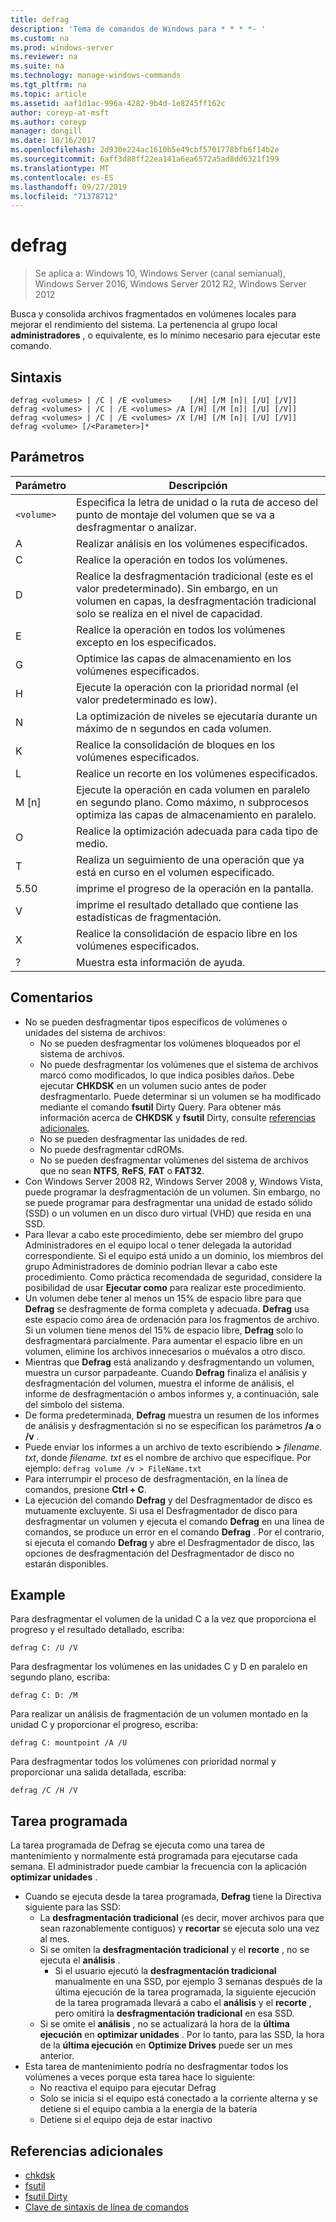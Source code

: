 ```yaml
---
title: defrag
description: 'Tema de comandos de Windows para * * * *- '
ms.custom: na
ms.prod: windows-server
ms.reviewer: na
ms.suite: na
ms.technology: manage-windows-commands
ms.tgt_pltfrm: na
ms.topic: article
ms.assetid: aaf1d1ac-996a-4282-9b4d-1e8245ff162c
author: coreyp-at-msft
ms.author: coreyp
manager: dongill
ms.date: 10/16/2017
ms.openlocfilehash: 2d930e224ac1610b5e49cbf5701778bfb6f14b2e
ms.sourcegitcommit: 6aff3d88ff22ea141a6ea6572a5ad8dd6321f199
ms.translationtype: MT
ms.contentlocale: es-ES
ms.lasthandoff: 09/27/2019
ms.locfileid: "71378712"
---
```

# <a name="defrag"></a>defrag

>Se aplica a: Windows 10, Windows Server (canal semianual), Windows Server 2016, Windows Server 2012 R2, Windows Server 2012

Busca y consolida archivos fragmentados en volúmenes locales para mejorar el rendimiento del sistema.
La pertenencia al grupo local **administradores** , o equivalente, es lo mínimo necesario para ejecutar este comando.

## <a name="syntax"></a>Sintaxis
```
defrag <volumes> | /C | /E <volumes>    [/H] [/M [n]| [/U] [/V]]
defrag <volumes> | /C | /E <volumes> /A [/H] [/M [n]| [/U] [/V]]
defrag <volumes> | /C | /E <volumes> /X [/H] [/M [n]| [/U] [/V]]
defrag <volume> [/<Parameter>]*
```
## <a name="parameters"></a>Parámetros

|Parámetro|Descripción|
|-------|--------|
|`<volume>`|Especifica la letra de unidad o la ruta de acceso del punto de montaje del volumen que se va a desfragmentar o analizar.|
|A|Realizar análisis en los volúmenes especificados.|
|C|Realice la operación en todos los volúmenes.|
|D|Realice la desfragmentación tradicional (este es el valor predeterminado). Sin embargo, en un volumen en capas, la desfragmentación tradicional solo se realiza en el nivel de capacidad.|
|E|Realice la operación en todos los volúmenes excepto en los especificados.|
|G|Optimice las capas de almacenamiento en los volúmenes especificados.|
|H|Ejecute la operación con la prioridad normal (el valor predeterminado es low).|
|N|La optimización de niveles se ejecutaría durante un máximo de n segundos en cada volumen.|
|K|Realice la consolidación de bloques en los volúmenes especificados.|
|L|Realice un recorte en los volúmenes especificados.|
|M [n]|Ejecute la operación en cada volumen en paralelo en segundo plano. Como máximo, n subprocesos optimiza las capas de almacenamiento en paralelo.|
|O|Realice la optimización adecuada para cada tipo de medio.|
|T|Realiza un seguimiento de una operación que ya está en curso en el volumen especificado.|
|5\.50|imprime el progreso de la operación en la pantalla.|
|V|imprime el resultado detallado que contiene las estadísticas de fragmentación.|
|X|Realice la consolidación de espacio libre en los volúmenes especificados.|
|?|Muestra esta información de ayuda.|

## <a name="remarks"></a>Comentarios
- No se pueden desfragmentar tipos específicos de volúmenes o unidades del sistema de archivos:
  -   No se pueden desfragmentar los volúmenes bloqueados por el sistema de archivos.
  -   No puede desfragmentar los volúmenes que el sistema de archivos marcó como modificados, lo que indica posibles daños. Debe ejecutar **CHKDSK** en un volumen sucio antes de poder desfragmentarlo. Puede determinar si un volumen se ha modificado mediante el comando **fsutil** Dirty Query. Para obtener más información acerca de **CHKDSK** y **fsutil** Dirty, consulte [referencias adicionales](defrag.md#BKMK_additionalRef).
  -   No se pueden desfragmentar las unidades de red.
  -   No puede desfragmentar cdROMs.
  -   No se pueden desfragmentar volúmenes del sistema de archivos que no sean **NTFS**, **ReFS**, **FAT** o **FAT32**.
- Con Windows Server 2008 R2, Windows Server 2008 y, Windows Vista, puede programar la desfragmentación de un volumen. Sin embargo, no se puede programar para desfragmentar una unidad de estado sólido (SSD) o un volumen en un disco duro virtual (VHD) que resida en una SSD.
- Para llevar a cabo este procedimiento, debe ser miembro del grupo Administradores en el equipo local o tener delegada la autoridad correspondiente. Si el equipo está unido a un dominio, los miembros del grupo Administradores de dominio podrían llevar a cabo este procedimiento. Como práctica recomendada de seguridad, considere la posibilidad de usar **Ejecutar como** para realizar este procedimiento.
- Un volumen debe tener al menos un 15% de espacio libre para que **Defrag** se desfragmente de forma completa y adecuada. **Defrag** usa este espacio como área de ordenación para los fragmentos de archivo. Si un volumen tiene menos del 15% de espacio libre, **Defrag** solo lo desfragmentará parcialmente. Para aumentar el espacio libre en un volumen, elimine los archivos innecesarios o muévalos a otro disco.
- Mientras que **Defrag** está analizando y desfragmentando un volumen, muestra un cursor parpadeante. Cuando **Defrag** finaliza el análisis y desfragmentación del volumen, muestra el informe de análisis, el informe de desfragmentación o ambos informes y, a continuación, sale del símbolo del sistema.
- De forma predeterminada, **Defrag** muestra un resumen de los informes de análisis y desfragmentación si no se especifican los parámetros **/a** o **/v** .
- Puede enviar los informes a un archivo de texto escribiendo **>** <em>filename. txt</em>, donde *filename. txt* es el nombre de archivo que especifique. Por ejemplo: `defrag volume /v > FileName.txt`
- Para interrumpir el proceso de desfragmentación, en la línea de comandos, presione **Ctrl + C**.
- La ejecución del comando **Defrag** y del Desfragmentador de disco es mutuamente excluyente. Si usa el Desfragmentador de disco para desfragmentar un volumen y ejecuta el comando **Defrag** en una línea de comandos, se produce un error en el comando **Defrag** . Por el contrario, si ejecuta el comando **Defrag** y abre el Desfragmentador de disco, las opciones de desfragmentación del Desfragmentador de disco no estarán disponibles.

## <a name="BKMK_examples"></a>Example
Para desfragmentar el volumen de la unidad C a la vez que proporciona el progreso y el resultado detallado, escriba:
```
defrag C: /U /V
```
Para desfragmentar los volúmenes en las unidades C y D en paralelo en segundo plano, escriba:
```
defrag C: D: /M
```
Para realizar un análisis de fragmentación de un volumen montado en la unidad C y proporcionar el progreso, escriba:
```
defrag C: mountpoint /A /U
```
Para desfragmentar todos los volúmenes con prioridad normal y proporcionar una salida detallada, escriba:
```
defrag /C /H /V
```

## <a name="BKMK_scheduledTask"></a>Tarea programada
La tarea programada de Defrag se ejecuta como una tarea de mantenimiento y normalmente está programada para ejecutarse cada semana. El administrador puede cambiar la frecuencia con la aplicación **optimizar unidades** .
- Cuando se ejecuta desde la tarea programada, **Defrag** tiene la Directiva siguiente para las SSD:
   - La **desfragmentación tradicional** (es decir, mover archivos para que sean razonablemente contiguos) y **recortar** se ejecuta solo una vez al mes.
   - Si se omiten la **desfragmentación tradicional** y el **recorte** , no se ejecuta el **análisis** .
      - Si el usuario ejecutó la **desfragmentación tradicional** manualmente en una SSD, por ejemplo 3 semanas después de la última ejecución de la tarea programada, la siguiente ejecución de la tarea programada llevará a cabo el **análisis** y el **recorte** , pero omitirá la **desfragmentación tradicional** en esa SSD.
   - Si se omite el **análisis** , no se actualizará la hora de la **última ejecución** en **optimizar unidades** .  Por lo tanto, para las SSD, la hora de la **última ejecución** en **Optimize Drives** puede ser un mes anterior.
- Esta tarea de mantenimiento podría no desfragmentar todos los volúmenes a veces porque esta tarea hace lo siguiente:
   - No reactiva el equipo para ejecutar Defrag
   - Solo se inicia si el equipo está conectado a la corriente alterna y se detiene si el equipo cambia a la energía de la batería
   - Detiene si el equipo deja de estar inactivo

## <a name="BKMK_additionalRef"></a>Referencias adicionales
-   [chkdsk](chkdsk.md)
-   [fsutil](fsutil.md)
-   [fsutil Dirty](fsutil-dirty.md)
-   [Clave de sintaxis de línea de comandos](command-line-syntax-key.md)
